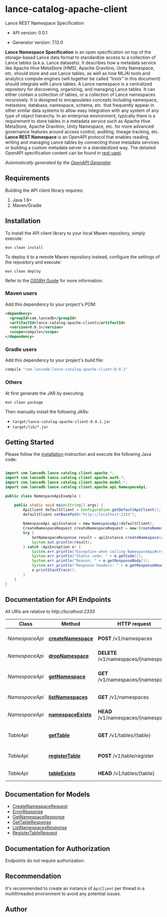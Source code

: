 # lance-catalog-apache-client

Lance REST Namespace Specification

- API version: 0.0.1

- Generator version: 7.12.0

**Lance Namespace Specification** is an open specification on top of the storage-based Lance data format  to standardize access to a collection of Lance tables (a.k.a. Lance datasets). It describes how a metadata service like Apache Hive MetaStore (HMS), Apache Gravitino, Unity Namespace, etc. should store and use Lance tables, as well as how ML/AI tools and analytics compute engines (will together be called _\"tools\"_ in this document) should integrate with Lance tables.
A Lance namespace is a centralized repository for discovering, organizing, and managing Lance tables. It can either contain a collection of tables, or a collection of Lance namespaces recursively. It is designed to encapsulates concepts including namespace, metastore, database, namespace, schema, etc. that frequently appear in other similar data systems to allow easy integration with any system of any type of object hierarchy.
In an enterprise environment, typically there is a requirement to store tables in a metadata service  such as Apache Hive MetaStore, Apache Gravitino, Unity Namespace, etc.  for more advanced governance features around access control, auditing, lineage tracking, etc. **Lance REST Namespace** is an OpenAPI protocol that enables reading, writing and managing Lance tables by connecting those metadata services or building a custom metadata server in a standardized way. The detailed OpenAPI specification content can be found in [rest.yaml](./rest.yaml).



*Automatically generated by the [OpenAPI Generator](https://openapi-generator.tech)*

## Requirements

Building the API client library requires:

1. Java 1.8+
2. Maven/Gradle

## Installation

To install the API client library to your local Maven repository, simply execute:

```shell
mvn clean install
```

To deploy it to a remote Maven repository instead, configure the settings of the repository and execute:

```shell
mvn clean deploy
```

Refer to the [OSSRH Guide](http://central.sonatype.org/pages/ossrh-guide.html) for more information.

### Maven users

Add this dependency to your project's POM:

```xml
<dependency>
  <groupId>com.lancedb</groupId>
  <artifactId>lance-catalog-apache-client</artifactId>
  <version>0.0.1</version>
  <scope>compile</scope>
</dependency>
```

### Gradle users

Add this dependency to your project's build file:

```groovy
compile "com.lancedb:lance-catalog-apache-client:0.0.1"
```

### Others

At first generate the JAR by executing:

```shell
mvn clean package
```

Then manually install the following JARs:

- `target/lance-catalog-apache-client-0.0.1.jar`
- `target/lib/*.jar`

## Getting Started

Please follow the [installation](#installation) instruction and execute the following Java code:

```java

import com.lancedb.lance.catalog.client.apache.*;
import com.lancedb.lance.catalog.client.apache.auth.*;
import com.lancedb.lance.catalog.client.apache.model.*;
import com.lancedb.lance.catalog.client.apache.api.NamespaceApi;

public class NamespaceApiExample {

    public static void main(String[] args) {
        ApiClient defaultClient = Configuration.getDefaultApiClient();
        defaultClient.setBasePath("http://localhost:2333");
        
        NamespaceApi apiInstance = new NamespaceApi(defaultClient);
        CreateNamespaceRequest createNamespaceRequest = new CreateNamespaceRequest(); // CreateNamespaceRequest | 
        try {
            GetNamespaceResponse result = apiInstance.createNamespace(createNamespaceRequest);
            System.out.println(result);
        } catch (ApiException e) {
            System.err.println("Exception when calling NamespaceApi#createNamespace");
            System.err.println("Status code: " + e.getCode());
            System.err.println("Reason: " + e.getResponseBody());
            System.err.println("Response headers: " + e.getResponseHeaders());
            e.printStackTrace();
        }
    }
}

```

## Documentation for API Endpoints

All URIs are relative to *http://localhost:2333*

Class | Method | HTTP request | Description
------------ | ------------- | ------------- | -------------
*NamespaceApi* | [**createNamespace**](docs/NamespaceApi.md#createNamespace) | **POST** /v1/namespaces | Create a new namespace
*NamespaceApi* | [**dropNamespace**](docs/NamespaceApi.md#dropNamespace) | **DELETE** /v1/namespaces/{namespace} | Drop a namespace
*NamespaceApi* | [**getNamespace**](docs/NamespaceApi.md#getNamespace) | **GET** /v1/namespaces/{namespace} | Get information about a namespace
*NamespaceApi* | [**listNamespaces**](docs/NamespaceApi.md#listNamespaces) | **GET** /v1/namespaces | List namespaces
*NamespaceApi* | [**namespaceExists**](docs/NamespaceApi.md#namespaceExists) | **HEAD** /v1/namespaces/{namespace} | Check if a namespace exists
*TableApi* | [**getTable**](docs/TableApi.md#getTable) | **GET** /v1/tables/{table} | Get a table from the namespace
*TableApi* | [**registerTable**](docs/TableApi.md#registerTable) | **POST** /v1/table/register | Register a table to a namespace
*TableApi* | [**tableExists**](docs/TableApi.md#tableExists) | **HEAD** /v1/tables/{table} | Check if a table exists


## Documentation for Models

 - [CreateNamespaceRequest](docs/CreateNamespaceRequest.md)
 - [ErrorResponse](docs/ErrorResponse.md)
 - [GetNamespaceResponse](docs/GetNamespaceResponse.md)
 - [GetTableResponse](docs/GetTableResponse.md)
 - [ListNamespacesResponse](docs/ListNamespacesResponse.md)
 - [RegisterTableRequest](docs/RegisterTableRequest.md)


<a id="documentation-for-authorization"></a>
## Documentation for Authorization

Endpoints do not require authorization.


## Recommendation

It's recommended to create an instance of `ApiClient` per thread in a multithreaded environment to avoid any potential issues.

## Author



